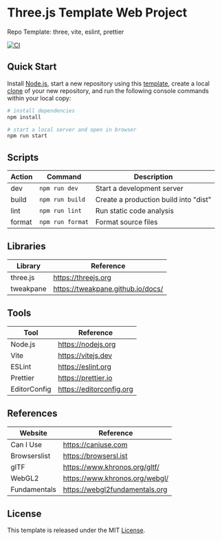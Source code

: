 # Three.js Template Web Project

Repo Template: three, vite, eslint, prettier

[![CI][ci-badge]][ci-url]

## Quick Start

Install [Node.js](https://nodejs.org/en/download/), start a new repository using this [template](https://docs.github.com/en/repositories/creating-and-managing-repositories/creating-a-repository-from-a-template), create a local [clone](https://docs.github.com/en/repositories/creating-and-managing-repositories/cloning-a-repository) of your new repository, and run the following console commands within your local copy:

```bash
# install dependencies
npm install

# start a local server and open in browser
npm run start
```

## Scripts

| Action | Command          | Description                           |
| ------ | ---------------- | ------------------------------------- |
| dev    | `npm run dev`    | Start a development server            |
| build  | `npm run build`  | Create a production build into "dist" |
| lint   | `npm run lint`   | Run static code analysis              |
| format | `npm run format` | Format source files                   |

## Libraries

| Library   | Reference                         |
| --------- | --------------------------------- |
| three.js  | https://threejs.org               |
| tweakpane | https://tweakpane.github.io/docs/ |

## Tools

| Tool         | Reference                |
| ------------ | ------------------------ |
| Node.js      | https://nodejs.org       |
| Vite         | https://vitejs.dev       |
| ESLint       | https://eslint.org       |
| Prettier     | https://prettier.io      |
| EditorConfig | https://editorconfig.org |

## References

| Website      | Reference                      |
| ------------ | ------------------------------ |
| Can I Use    | https://caniuse.com            |
| Browserslist | https://browsersl.ist          |
| glTF         | https://www.khronos.org/gltf/  |
| WebGL2       | https://www.khronos.org/webgl/ |
| Fundamentals | https://webgl2fundamentals.org |

## License

This template is released under the MIT [License](LICENSE).

[ci-badge]: https://github.com/epreston/template-web-threejs/actions/workflows/ci.yml/badge.svg
[ci-url]: https://github.com/epreston/template-web-threejs/actions
